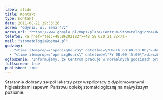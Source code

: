 ```yaml
---
label: slide
title: Kontakt
type: kontakt
date: 2011-08-21 19:53:26
adres: "Gdynia, ul. Bema 4/2"
adres_url: "https://www.google.pl/maps/place/Centrum+Stomatologiczne+Bema+4/@54.5131757,18.5409225,18z/data=!4m2!3m1!1s0x46fda731b042040b:0xef62ec1f389b1572"
telefon: <a href="tel:+48586202182">+48 58 620 21 82</a>
mail: "stomatologia@bema4.pl"
godziny:
  - "<time itemprop=\"openingHours\" datetime=\"Mo-Th 08:00-20:00\"><b>pn&ndash;śr:</b> 8:00&ndash;20:00</time>"
  - "<time itemprop=\"openingHours\" datetime=\"Fr 08:00-15:00\"><b>cz&ndash;pt:</b> 8:00&ndash;15:00</time>"
ogloszenie: 'Informujemy, że Centrum pracuje w normalnych godzinach pracy. Bardzo prosimy o telefoniczną rezerwację wizyt na nr tel.&nbsp;<a href="tel:+48586202182">58&nbsp;620&nbsp;21&nbsp;82</a> w godzinach 8:00&ndash;20:00.<br><br>Poprzedni tymczasowy numer telefonu komórkowego nie jest już monitorowany.'
fullscreen: true
published: true
---
```


Starannie dobrany zespół lekarzy przy współpracy z&nbsp;dyplomowanymi higienistkami zapewni Państwu opiekę stomatologiczną na najwyższym poziomie.
